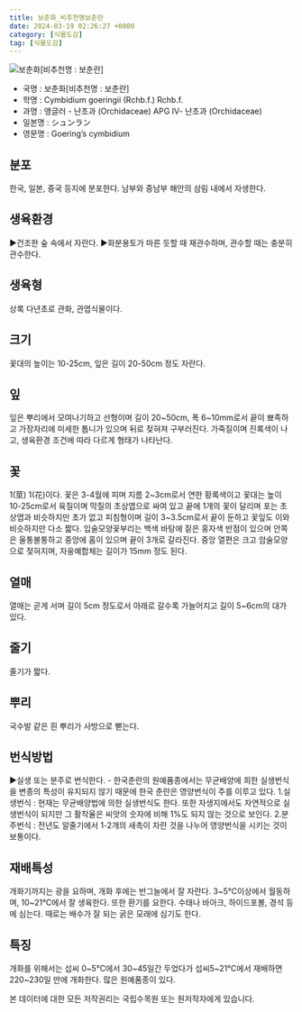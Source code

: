 ```yaml
---
title: 보춘화_비추천명보춘란
date: 2024-03-19 02:26:27 +0800
category: [식물도감]
tag: [식물도감]
---
```




![보춘화[비추천명 : 보춘란]](/fileUpload/plants/basic/Orchidaceae/Cymbidium/803/1_th2.JPG)
- 국명 : 보춘화[비추천명 : 보춘란]
- 학명 : Cymbidium goeringii (Rchb.f.) Rchb.f.
- 과명 : 앵글러 - 난초과 (Orchidaceae) APG Ⅳ- 난초과 (Orchidaceae)
- 일본명 : シュンラン
- 영문명 : Goering’s cymbidium


## 분포
한국, 일본, 중국 등지에 분포한다.남부와 중남부 해안의 삼림 내에서 자생한다.
## 생육환경
▶건조한 숲 속에서 자란다.▶화분용토가 마른 듯할 때 재관수하며, 관수할 때는 충분히 관수한다.
## 생육형
상록 다년초로 관화, 관엽식물이다.
## 크기
꽃대의 높이는 10-25cm, 잎은 길이 20-50cm 정도 자란다.
## 잎
잎은 뿌리에서 모여나기하고 선형이며 길이 20~50cm, 폭 6~10mm로서 끝이 뾰족하고 가장자리에 미세한 톱니가 있으며 뒤로 젖혀져 구부러진다. 가죽질이며 진록색이 나고, 생육환경 조건에 따라 다르게 형태가 나타난다.
## 꽃
1(莖) 1(花)이다. 꽃은 3-4월에 피며 지름 2~3cm로서 연한 황록색이고 꽃대는 높이 10-25cm로서 육질이며 막질의 초상엽으로 싸여 있고 끝에 1개의 꽃이 달리며 포는 초상엽과 비슷하지만 초가 없고 피침형이며 길이 3~3.5cm로서 끝이 둔하고 꽃잎도 이와 비슷하지만 다소 짧다. 입술모양꽃부리는 백색 바탕에 짙은 홍자색 반점이 있으며 안쪽은 울퉁불퉁하고 중앙에 홈이 있으며 끝이 3개로 갈라진다. 중앙 열편은 크고 암술모양으로 젖혀지며, 자웅예합체는 길이가 15mm 정도 된다.
## 열매
열매는 곧게 서며 길이 5cm 정도로서 아래로 갈수록 가늘어지고 길이 5~6cm의 대가 있다.
## 줄기
줄기가 짧다.
## 뿌리
국수발 같은 흰 뿌리가 사방으로 뻗는다.
## 번식방법
▶실생 또는 분주로 번식한다. - 한국춘란의 원예품종에서는 무균배양에 희한 실생번식을 변종의 특성이 유지되지 않기 때문에 한국 춘란은 영양번식이 주를 이루고 있다.1.실생번식 : 현재는 무균배양법에 의한 실생번식도 한다. 또한 자생지에서도 자연적으로 실생번식이 되지만 그 활착율은 씨앗의 숫자에 비해 1%도 되지 않는 것으로 보인다. 2.분주번식 : 전년도 알줄기에서 1-2개의 새촉이 자란 것을 나누어 영양번식을 시키는 것이 보통이다.
## 재배특성
개화기까지는 광을 요하며, 개화 후에는 반그늘에서 잘 자란다. 3~5℃이상에서 월동하며, 10~21℃에서 잘 생육한다. 또한 환기를 요한다. 수태나 바아크, 하이드포볼, 경석 등에 심는다. 때로는 배수가 잘 되는 굵은 모래에 심기도 한다.
## 특징
개화를 위해서는 섭씨 0~5℃에서 30~45일간 두었다가 섭씨5~21℃에서 재배하면 220~230일 만에 개화한다. 많은 원예품종이 있다.






본 데이터에 대한 모든 저작권리는 국립수목원 또는 원저작자에게 있습니다.
